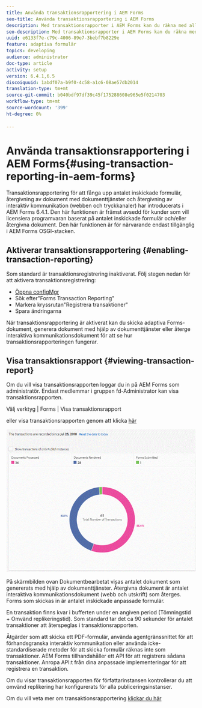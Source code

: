```yaml
---
title: Använda transaktionsrapportering i AEM Forms
seo-title: Använda transaktionsrapportering i AEM Forms
description: Med transaktionsrapporter i AEM Forms kan du räkna med alla transaktioner som har utförts sedan ett visst datum i din AEM Forms-distribution.
seo-description: Med transaktionsrapporter i AEM Forms kan du räkna med alla transaktioner som har utförts sedan ett visst datum i din AEM Forms-distribution.
uuid: e6133f7e-c79c-4006-89e7-3bebf7b8229e
feature: adaptiva formulär
topics: developing
audience: administrator
doc-type: article
activity: setup
version: 6.4.1,6.5
discoiquuid: 1abdf07a-b9f0-4c58-a1c6-08ae57db2014
translation-type: tm+mt
source-git-commit: b040bdf97df39c45f175288608e965e5f0214703
workflow-type: tm+mt
source-wordcount: '399'
ht-degree: 0%

---
```



# Använda transaktionsrapportering i AEM Forms{#using-transaction-reporting-in-aem-forms}

Transaktionsrapportering för att fånga upp antalet inskickade formulär, återgivning av dokument med dokumenttjänster och återgivning av interaktiv kommunikation (webben och tryckkanaler) har introducerats i AEM Forms 6.4.1. Den här funktionen är främst avsedd för kunder som vill licensiera programvaran baserat på antalet inskickade formulär och/eller återgivna dokument. Den här funktionen är för närvarande endast tillgänglig i AEM Forms OSGI-stacken.

## Aktiverar transaktionsrapportering {#enabling-transaction-reporting}

Som standard är transaktionsregistrering inaktiverat. Följ stegen nedan för att aktivera transaktionsregistrering:

* [Öppna configMgr](http://localhost:4502/system/console/configMgr)
* Sök efter&quot;Forms Transaction Reporting&quot;
* Markera kryssrutan&quot;Registrera transaktioner&quot;
* Spara ändringarna

När transaktionsrapportering är aktiverat kan du skicka adaptiva Forms-dokument, generera dokument med hjälp av dokumenttjänster eller återge interaktiva kommunikationsdokument för att se hur transaktionsrapporteringen fungerar.

## Visa transaktionsrapport {#viewing-transaction-report}

Om du vill visa transaktionsrapporten loggar du in på AEM Forms som administratör. Endast medlemmar i gruppen fd-Administrator kan visa transaktionsrapporten.

Välj verktyg | Forms | Visa transaktionsrapport

eller visa transaktionsrapporten genom att klicka [här](http://localhost:4502/mnt/overlay/fd/transaction/gui/content/report.html)

![TransctionReporting](assets/transactionreporting.gif)

På skärmbilden ovan Dokumentbearbetat visas antalet dokument som genererats med hjälp av dokumenttjänster. Återgivna dokument är antalet interaktiva kommunikationsdokument (webb och utskrift) som återges. Forms som skickas in är antalet inskickade anpassade formulär.

En transaktion finns kvar i bufferten under en angiven period (Tömningstid + Omvänd replikeringstid). Som standard tar det ca 90 sekunder för antalet transaktioner att återspeglas i transaktionsrapporten.

Åtgärder som att skicka ett PDF-formulär, använda agentgränssnittet för att förhandsgranska interaktiv kommunikation eller använda icke-standardiserade metoder för att skicka formulär räknas inte som transaktioner. AEM Forms tillhandahåller ett API för att registrera sådana transaktioner. Anropa API:t från dina anpassade implementeringar för att registrera en transaktion.

Om du visar transaktionsrapporten för författarinstansen kontrollerar du att omvänd replikering har konfigurerats för alla publiceringsinstanser.

Om du vill veta mer om transaktionsrapportering [klickar du här](https://helpx.adobe.com/experience-manager/6-4/forms/using/transaction-reports-overview.html)

